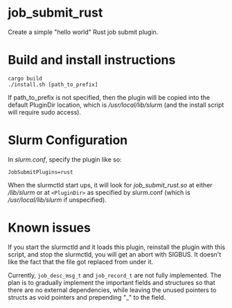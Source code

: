 # job_submit_rust
Create a simple "hello world" Rust job submit plugin.

# Build and install instructions

    cargo build
    ./install.sh [path_to_prefix]

If path_to_prefix is not specified, then the plugin will be copied into the
default PluginDir location, which is _/usr/local/lib/slurm_ (and the install
script will require sudo access).

# Slurm Configuration

In _slurm.conf_, specify the plugin like so:

    JobSubmitPlugins=rust

When the slurmctld start ups, it will look for _job_submit_rust.so_ at either
_<PREFIX>/lib/slurm_ or at `<PluginDir>` as specified by slurm.conf (which is
_/usr/local/lib/slurm_ if unspecified).


# Known issues

If you start the slurmctld and it loads this plugin, reinstall the plugin
with this script, and stop the slurmctld, you will get an abort with
SIGBUS. It doesn't like the fact that the file got replaced from under it.

Currently, `job_desc_msg_t` and `job_record_t` are not fully implemented. The
plan is to gradually implement the important fields and structures so that there
are no external dependencies, while leaving the unused pointers to structs as
void pointers and prepending "_" to the field.